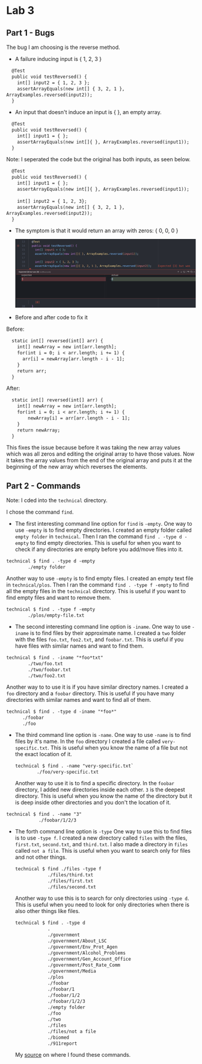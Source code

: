 # Lab 3

## Part 1 - Bugs

The bug I am choosing is the reverse method. 

* A failure inducing input is { 1, 2, 3 }
```
  @Test
  public void testReversed() {
    int[] input2 = { 1, 2, 3 };
    assertArrayEquals(new int[] { 3, 2, 1 }, ArrayExamples.reversed(input2));
  }
```

* An input that doesn't induce an input is { }, an empty array.
```
  @Test
  public void testReversed() {
    int[] input1 = { };
    assertArrayEquals(new int[]{ }, ArrayExamples.reversed(input1));
  }
```

Note: I seperated the code but the original has both inputs, as seen below.
```
  @Test
  public void testReversed() {
    int[] input1 = { };
    assertArrayEquals(new int[]{ }, ArrayExamples.reversed(input1));

    int[] input2 = { 1, 2, 3};
    assertArrayEquals(new int[] { 3, 2, 1 }, ArrayExamples.reversed(input2));
  }
```

* The symptom is that it would return an array with zeros: { 0, 0, 0 }

   ![symptom](lab3_files/symptom.png)

* Before and after code to fix it

Before:
```
  static int[] reversed(int[] arr) {
    int[] newArray = new int[arr.length];
    for(int i = 0; i < arr.length; i += 1) {
      arr[i] = newArray[arr.length - i - 1];
    }
    return arr;
  }
```

After:
```
  static int[] reversed(int[] arr) {
    int[] newArray = new int[arr.length];
    for(int i = 0; i < arr.length; i += 1) {
        newArray[i] = arr[arr.length - i - 1];
    }
    return newArray;
  }
```
This fixes the issue because before it was taking the new array values which was all zeros and editing the original array to have those values. Now it takes the array values from the end of the original array and puts it at the beginning of the new array which reverses the elements.

## Part 2 - Commands

Note: I cded into the `technical` directory.

I chose the command `find`.

* The first interesting command line option for `find` is `-empty`.
  One way to use `-empty` is to find empty directories. I created an empty folder called `empty folder` in `technical`. Then I ran the command `find . -type d -empty` to find empty directories. This is useful for when you want to check if any directories are empty before you add/move files into it.

```
technical $ find . -type d -empty
        ./empty folder
``` 

  Another way to use `-empty` is to find empty files. I created an empty text file in `technical/plos`. Then I ran the command `find . -type f -empty` to find all the empty files in the `technical` directory. This is useful if you want to find empty files and want to remove them.
```
technical $ find . -type f -empty
        ./plos/empty-file.txt
```

* The second interesting command line option is `-iname`.
  One way to use `-iname` is to find files by their approximate name. I created a `two` folder with the files `foo.txt`, `foo2.txt`, and `foobar.txt`. This is useful if you have files with similar names and want to find them.
```
technical $ find . -iname "*foo*txt"
        ./two/foo.txt
        ./two/foobar.txt
        ./two/foo2.txt
```

  Another way to to use it is if you have similar directory names. I created a `foo` directory and a `foobar` directory. This is useful if you have many directories with similar names and want to find all of them.
  ```
technical $ find . -type d -iname "*foo*"
        ./foobar
        ./foo
```

* The third command line option is `-name`.
  One way to use `-name` is to find files by it's name. In the `foo` directory I created a file called `very-specific.txt`. This is useful when you know the name of a file but not the exact location of it.
  ```
  technical $ find . -name "very-specific.txt`
          ./foo/very-specific.txt
  ```

  Another way to use it is to find a specific directory. In the `foobar` directory, I added new directories inside each other. `3` is the deepest directory. This is useful when you know the name of the directory but it is deep inside other directories and you don't the location of it. 
```
technical $ find . -name "3"
            ./foobar/1/2/3
```

* The forth command line option is `-type`
  One way to use this to find files is to use `-type f`. I created a new directory called `files` with the files, `first.txt`, `second.txt`, and `third.txt`. I also made a directory in `files` called `not a file`. This is useful when you want to search only for files and not other things.
  ```
  technical $ find ./files -type f
              ./files/third.txt
              ./files/first.txt
              ./files/second.txt
  ```
  Another way to use this is to search for only directories using `-type d`. This is useful when you need to look for only directories when there is also other things like files.
  ```
  technical $ find . -type d
              .
              ./government
              ./government/About_LSC
              ./government/Env_Prot_Agen
              ./government/Alcohol_Problems
              ./government/Gen_Account_Office
              ./government/Post_Rate_Comm
              ./government/Media
              ./plos
              ./foobar
              ./foobar/1
              ./foobar/1/2
              ./foobar/1/2/3
              ./empty folder
              ./foo
              ./two
              ./files
              ./files/not a file
              ./biomed
              ./911report
  ```

  My [source](https://www.redhat.com/sysadmin/linux-find-command) on where I found these commands.
